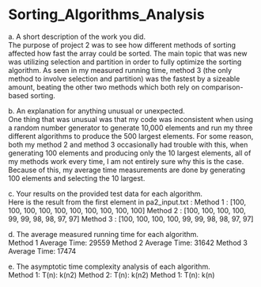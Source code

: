 # Sorting_Algorithms_Analysis

a.	A short description of the work you did. <br>
The purpose of project 2 was to see how different methods of sorting affected how fast the array could be sorted. The main topic that was new was utilizing selection and partition in order to fully optimize the sorting algorithm. As seen in my measured running time, method 3 (the only method to involve selection and partition) was the fastest by a sizeable amount, beating the other two methods which both rely on comparison-based sorting.

b.	An explanation for anything unusual or unexpected. <br>
One thing that was unusual was that my code was inconsistent when using a random number generator to generate 10,000 elements and run my three different algorithms to produce the 500 largest elements. For some reason, both my method 2 and method 3 occasionally had trouble with this, when generating 100 elements and producing only the 10 largest elements, all of my methods work every time, I am not entirely sure why this is the case. Because of this, my average time measurements are done by generating 100 elements and selecting the 10 largest.

c.	Your results on the provided test data for each algorithm. <br>
Here is the result from the first element in pa2_input.txt :
Method 1 : [100, 100, 100, 100, 100, 100, 100, 100, 100, 100]
Method 2 : [100, 100, 100, 100, 99, 99, 98, 98, 97, 97]
Method 3 : [100, 100, 100, 100, 99, 99, 98, 98, 97, 97]

d.	The average measured running time for each algorithm. <br>
Method 1 Average Time: 29559
Method 2 Average Time: 31642
Method 3 Average Time: 17474

e.	The asymptotic time complexity analysis of each algorithm. <br>
Method 1: T(n): k(n2)
Method 2: T(n): k(n2)
Method 1: T(n): k(n)
